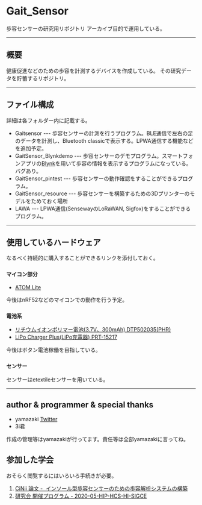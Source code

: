 # Gait_Sensor

歩容センサーの研究用リポジトリ
アーカイブ目的で運用している。

---

## 概要

健康促進などのための歩容を計測するデバイスを作成している。
その研究データを貯蓄するリポジトリ。

---

## ファイル構成

詳細は各フォルダー内に記載する。

- Gaitsensor --- 歩容センサーの計測を行うプログラム。BLE通信で左右の足のデータを計測し、Bluetooth classicで表示する。LPWA通信する機能などを追加予定。
- GaitSensor_Blynkdemo --- 歩容センサーのデモプログラム。スマートフォンアプリの[Blynk](https://blynk.io/)を用いて歩容の情報を表示するプログラムになっている。バグあり。
- GaitSensor_pintest --- 歩容センサーの動作確認をすることができるプログラム。
- GaitSensor_resource --- 歩容センサーを構築するための3Dプリンターのモデルをためておく場所
- LAWA --- LPWA通信(SensewayのLoRaWAN, Sigfox)をすることができるプログラム。

---

## 使用しているハードウェア

なるべく持続的に購入することができるリンクを添付しておく。

### ```マイコン部分```

- [ATOM Lite](https://www.switch-science.com/catalog/6262/)

今後はnRF52などのマイコンでの動作を行う予定。

### ```電池系```

- [リチウムイオンポリマー電池(3.7V、300mAh) DTP502035(PHR)](https://www.marutsu.co.jp/pc/i/1559500/)
- [LiPo Charger Plus(LiPo充電器) PRT-15217](https://www.marutsu.co.jp/pc/i/1558373/)

今後はボタン電池稼働を目指している。

### ```センサー```

センサーはetextileセンサーを用いている。

---

## author & programmer & special thanks

- yamazaki [Twitter](https://twitter.com/yamazakisum)
- 3i君

作成の管理等はyamazakiが行ってます。責任等は全部yamazakiに言ってね。

## 参加した学会

おそらく閲覧するにはいろいろ手続きが必要。

1. [CiNii 論文 -  インソール型歩容センサーのための歩容解析システムの構築](https://ci.nii.ac.jp/naid/170000182936/)
2. [研究会 開催プログラム - 2020-05-HIP-HCS-HI-SIGCE](https://www.ieice.org/ken/program/index.php?tgs_regid=d7f360cdb003f3c0347899b62250078bd4f27df02b0f48658e3a7b9b5705ebab)